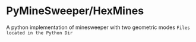 # PyMineSweeper/HexMines
A python implementation of minesweeper with two geometric modes
`Files located in the Python Dir`
